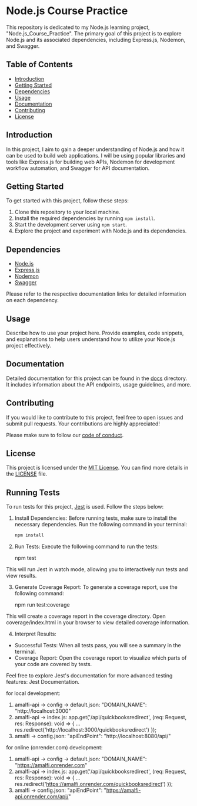 # Node.js Course Practice

This repository is dedicated to my Node.js learning project, "Node.js_Course_Practice". The primary goal of this project is to explore Node.js and its associated dependencies, including Express.js, Nodemon, and Swagger.

## Table of Contents

- [Introduction](#introduction)
- [Getting Started](#getting-started)
- [Dependencies](#dependencies)
- [Usage](#usage)
- [Documentation](#documentation)
- [Contributing](#contributing)
- [License](#license)

## Introduction

In this project, I aim to gain a deeper understanding of Node.js and how it can be used to build web applications. I will be using popular libraries and tools like Express.js for building web APIs, Nodemon for development workflow automation, and Swagger for API documentation.

## Getting Started

To get started with this project, follow these steps:

1. Clone this repository to your local machine.
2. Install the required dependencies by running `npm install`.
3. Start the development server using `npm start`.
4. Explore the project and experiment with Node.js and its dependencies.

## Dependencies

- [Node.js](https://nodejs.org/)
- [Express.js](https://expressjs.com/)
- [Nodemon](https://nodemon.io/)
- [Swagger](https://swagger.io/)

Please refer to the respective documentation links for detailed information on each dependency.

## Usage

Describe how to use your project here. Provide examples, code snippets, and explanations to help users understand how to utilize your Node.js project effectively.

## Documentation

Detailed documentation for this project can be found in the [docs](./docs) directory. It includes information about the API endpoints, usage guidelines, and more.

## Contributing

If you would like to contribute to this project, feel free to open issues and submit pull requests. Your contributions are highly appreciated!

Please make sure to follow our [code of conduct](CODE_OF_CONDUCT.md).

## License

This project is licensed under the [MIT License](LICENSE). You can find more details in the [LICENSE](LICENSE) file.

## Running Tests

To run tests for this project, [Jest](https://jestjs.io/) is used. Follow the steps below:

1. Install Dependencies: Before running tests, make sure to install the necessary dependencies. Run the following command in your terminal:

   ```bash
   npm install

2. Run Tests: Execute the following command to run the tests:

    npm test

  This will run Jest in watch mode, allowing you to interactively run tests and view results.

3. Generate Coverage Report: To generate a coverage report, use the following command:

    npm run test:coverage

  This will create a coverage report in the coverage directory. Open coverage/index.html in your browser to view detailed coverage information.

4. Interpret Results:

  - Successful Tests: When all tests pass, you will see a summary in the terminal.
  - Coverage Report: Open the coverage report to visualize which parts of your code are covered by tests.

Feel free to explore Jest's documentation for more advanced testing features: Jest Documentation.

for local development:
1) amalfi-api -> config -> default.json: "DOMAIN_NAME": "http://localhost:3000"
2) amalfi-api -> index.js: app.get('/api/quickbooksredirect', (req: Request, res: Response): void => { ... res.redirect('http://localhost:3000/quickbooksredirect') });
3) amalfi -> config.json: "apiEndPoint": "http://localhost:8080/api/"

for online (onrender.com) development:
1) amalfi-api -> config -> default.json: "DOMAIN_NAME": "https://amalfi.onrender.com"
2) amalfi-api -> index.js: app.get('/api/quickbooksredirect', (req: Request, res: Response): void => { ... res.redirect('https://amalfi.onrender.com/quickbooksredirect') });
3) amalfi -> config.json: "apiEndPoint": "https://amalfi-api.onrender.com/api/"

